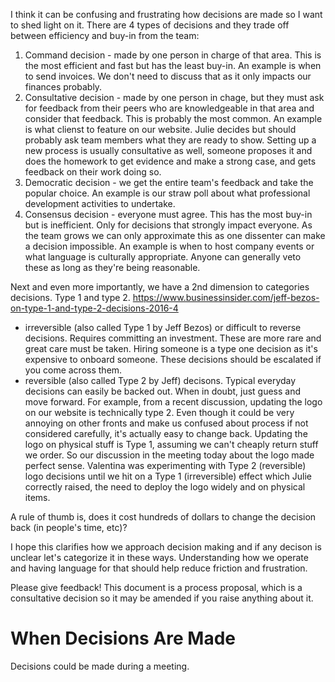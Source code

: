 
I think it can be confusing and frustrating how decisions are made so I want to shed light on it. There are 4 types of decisions and they trade off between efficiency and buy-in from the team:

1. Command decision - made by one person in charge of that area. This is the most efficient and fast but has the least buy-in. An example is when to send invoices. We don't need to discuss that as it only impacts our finances probably.
2. Consultative decision - made by one person in chage, but they must ask for feedback from their peers who are knowledgeable in that area and consider that feedback. This is probably the most common. An example is what clienst to feature on our website. Julie decides but should probably ask team members what they are ready to show. Setting up a new process is usually consultative as well, someone proposes it and does the homework to get evidence and make a strong case, and gets feedback on their work doing so.
3. Democratic decision - we get the entire team's feedback and take the popular choice. An example is our straw poll about what professional development activities to undertake.
4. Consensus decision - everyone must agree. This has the most buy-in but is inefficient. Only for decisions that strongly impact everyone. As the team grows we can only approximate this as one dissenter can make a decision impossible. An example is when to host company events or what language is culturally appropriate. Anyone can generally veto these as long as they're being reasonable.

Next and even more importantly, we have a 2nd dimension to categories decisions. Type 1 and type 2. https://www.businessinsider.com/jeff-bezos-on-type-1-and-type-2-decisions-2016-4

  * irreversible (also called Type 1 by Jeff Bezos) or difficult to reverse decisions. Requires committing an investment. These are more rare and great care must be taken. Hiring someone is a type one decision as it's expensive to onboard someone. These decisions should be escalated if you come across them.
  * reversible (also called Type 2 by Jeff) decisons. Typical everyday decisions can easily be backed out. When in doubt, just guess and move forward. For example, from a recent discussion, updating the logo on our website is technically type 2. Even though it could be very annoying on other fronts and make us confused about process if not considered carefully, it's actually easy to change back. Updating the logo on physical stuff is Type 1, assuming we can't cheaply return stuff we order. So our discussion in the meeting today about the logo made perfect sense. Valentina was experimenting with Type 2 (reversible) logo decisions until we hit on a Type 1 (irreversible) effect which Julie correctly raised, the need to deploy the logo widely and on physical items.

A rule of thumb is, does it cost hundreds of dollars to change the decision back (in people's time, etc)?

I hope this clarifies how we approach decision making and if any decison is unclear let's categorize it in these ways. Understanding how we operate and having language for that should help reduce friction and frustration.

Please give feedback! This document is a process proposal, which is a consultative decision so it may be amended if you raise anything about it.

# When Decisions Are Made

Decisions could be made during a meeting. 
